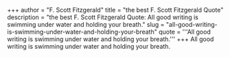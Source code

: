 +++
author = "F. Scott Fitzgerald"
title = "the best F. Scott Fitzgerald Quote"
description = "the best F. Scott Fitzgerald Quote: All good writing is swimming under water and holding your breath."
slug = "all-good-writing-is-swimming-under-water-and-holding-your-breath"
quote = '''All good writing is swimming under water and holding your breath.'''
+++
All good writing is swimming under water and holding your breath.
